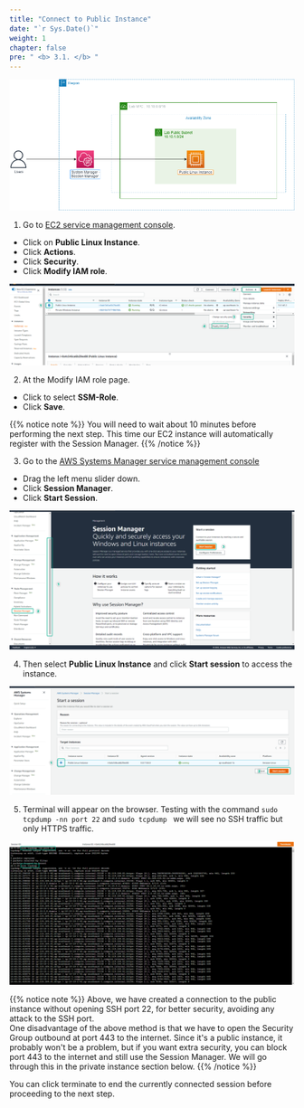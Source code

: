 ```yaml
---
title: "Connect to Public Instance"
date: "`r Sys.Date()`"
weight: 1
chapter: false
pre: " <b> 3.1. </b> "
---
```


![SSMPublicinstance](/images/arc-02.png)

1. Go to [EC2 service management console](https://console.aws.amazon.com/ec2/v2/home).

- Click on **Public Linux Instance**.
- Click **Actions**.
- Click **Security**.
- Click **Modify IAM role**.

![Connect](/images/3.connect/001-connect.png)

2. At the Modify IAM role page.

- Click to select **SSM-Role**.
- Click **Save**.

{{% notice note %}}
You will need to wait about 10 minutes before performing the next step. This time our EC2 instance will automatically register with the Session Manager.
{{% /notice %}}

3. Go to the [AWS Systems Manager service management console](https://console.aws.amazon.com/systems-manager/home)

- Drag the left menu slider down.
- Click **Session Manager**.
- Click **Start Session**.

![Connect](/images/3.connect/002-connect.png)

4. Then select **Public Linux Instance** and click **Start session** to access the instance.

![Connect](/images/3.connect/003-connect.png)

5. Terminal will appear on the browser. Testing with the command `sudo tcpdump -nn port 22` and `sudo tcpdump ` we will see no SSH traffic but only HTTPS traffic.

![Connect](/images/3.connect/004-connect.png)

{{% notice note %}}
Above, we have created a connection to the public instance without opening SSH port 22, for better security, avoiding any attack to the SSH port.\
One disadvantage of the above method is that we have to open the Security Group outbound at port 443 to the internet. Since it's a public instance, it probably won't be a problem, but if you want extra security, you can block port 443 to the internet and still use the Session Manager. We will go through this in the private instance section below.
{{% /notice %}}

You can click terminate to end the currently connected session before proceeding to the next step.
